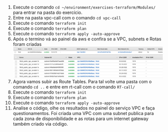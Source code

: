 1. Execute o comando `cd ~/environment/exercises-terraform/Modules/` para entrar na pasta do exercício.
2. Entre na pasta vpc-call com o comando `cd vpc-call`
3. Execute o comando `terraform init`
4. Execute o comando `terraform plan`
5. Execute o comando `terraform apply -auto-approve`
6. Após o termino vá ao painel da aws e confira se a VPC, subnets e Rotas foram criadas
   ![vpc](images/vpccreated.png)
   ![sub](images/subnetscreated.png)
7. Agora vamos subir as Route Tables. Para tal volte uma pasta com o comando `cd ..` e entre em rt-call com o comando `RT-call/`
8. Execute o comando `terraform init`
9.  Execute o comando `terraform plan`
10. Execute o comando `terraform apply -auto-approve`
11. Analise o código, olhe os resultados no painel do serviço VPC e faça questionamentos. Foi criada uma VPC com uma subnet publica para cada zona de disponibilidade e as rotas para um internet gateway também criado via código.
